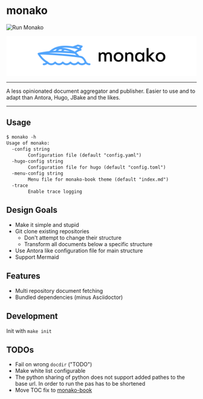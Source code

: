 # monako

![Run Monako](https://github.com/snipem/monako/workflows/Run%20Monako/badge.svg?branch=develop)

![monako logo](res/logo/cover.png)

----

A less opinionated document aggregator and publisher. Easier to use and to adapt than Antora, Hugo, JBake and the likes.

----

## Usage

```
$ monako -h
Usage of monako:
  -config string
        Configuration file (default "config.yaml")
  -hugo-config string
        Configuration file for hugo (default "config.toml")
  -menu-config string
        Menu file for monako-book theme (default "index.md")
  -trace
        Enable trace logging
```

## Design Goals

* Make it simple and stupid
* Git clone existing repositories
  * Don't attempt to change their structure
  * Transform all documents below a specific structure
* Use Antora like configuration file for main structure
* Support Mermaid

## Features

* Multi repository document fetching
* Bundled dependencies (minus Asciidoctor)

## Development

Init with `make init`

## TODOs

* Fail on wrong `docdir` ("TODO")
* Make white list configurable
* The python sharing of python does not support added pathes to the base url. In order to run the pas has to be shortened
* Move TOC fix to [monako-book](https://github.com/snipem/monako-book)
